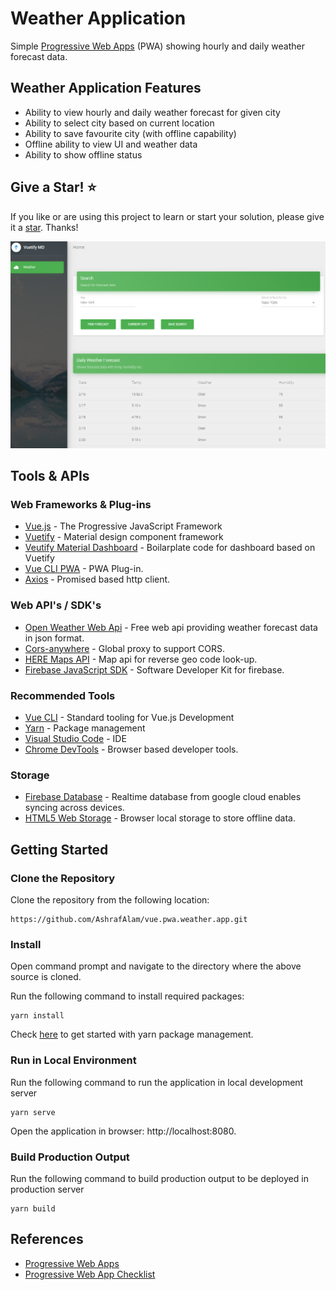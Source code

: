 # Weather Application

Simple [Progressive Web Apps](https://developers.google.com/web/progressive-web-apps/) (PWA) showing hourly and daily weather forecast data.

## Weather Application Features

- Ability to view hourly and daily weather forecast for given city
- Ability to select city based on current location
- Ability to save favourite city (with offline capability)
- Offline ability to view UI and weather data
- Ability to show offline status

## Give a Star! :star:

If you like or are using this project to learn or start your solution, please give it a [star](https://github.com/EISK/eisk.webapi). Thanks!

![weather web app](./public/img/app-screen.PNG)

## Tools & APIs

### Web Frameworks & Plug-ins

- [Vue.js](https://vuejs.org/) - The Progressive
  JavaScript Framework
- [Vuetify](https://vuetifyjs.com/en/) - Material design component framework
- [Veutify Material Dashboard](https://www.creative-tim.com/product/vuetify-material-dashboard) - Boilarplate code for dashboard based on Vuetify
- [Vue CLI PWA](https://naturaily.com/blog/pwa-vue-cli-3) - PWA Plug-in.
- [Axios](https://github.com/axios/axios) - Promised based http client.

### Web API's / SDK's

- [Open Weather Web Api](https://openweathermap.org/api) - Free web api providing weather forecast data in json format.
- [Cors-anywhere](https://cors-anywhere.herokuapp.com) - Global proxy to support CORS.
- [HERE Maps API](https://developer.here.com/documentation/maps/topics/overview.html) - Map api for reverse geo code look-up.
- [Firebase JavaScript SDK](https://firebase.google.com/docs/web/setup) - Software Developer Kit for firebase.

### Recommended Tools

- [Vue CLI](https://cli.vuejs.org/) - Standard tooling for Vue.js Development
- [Yarn](https://yarnpkg.com/en/) - Package management
- [Visual Studio Code](https://code.visualstudio.com/) - IDE
- [Chrome DevTools](https://developers.google.com/web/tools/chrome-devtools/) - Browser based developer tools.

### Storage

- [Firebase Database](https://firebase.google.com/docs/database) - Realtime database from google cloud enables syncing across devices.
- [HTML5 Web Storage](https://www.w3schools.com/html/html5_webstorage.asp) - Browser local storage to store offline data.

## Getting Started

### Clone the Repository

Clone the repository from the following location:

    https://github.com/AshrafAlam/vue.pwa.weather.app.git

### Install

Open command prompt and navigate to the directory where the above source is cloned.

Run the following command to install required packages:

    yarn install

Check [here](https://yarnpkg.com/lang/en/docs/getting-started/) to get started with yarn package management.

### Run in Local Environment

Run the following command to run the application in local development server

    yarn serve

Open the application in browser: http://localhost:8080.

### Build Production Output

Run the following command to build production output to be deployed in production server

    yarn build

## References
* [Progressive Web Apps](https://developers.google.com/web/progressive-web-apps/)
* [Progressive Web App Checklist](https://developers.google.com/web/progressive-web-apps/checklist)

